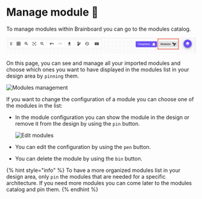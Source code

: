 # Manage module 🍱

To manage modules within Brainboard you can go to the modules catalog.

![Modules](../.gitbook/assets/modules.png)

On this page, you can see and manage all your imported modules and choose which ones you want to have displayed in the modules list in your design area by `pinning` them.

![Modules management](../.gitbook/assets/module\_management.png)

If you want to change the configuration of a module you can choose one of the modules in the list:

*   In the module configuration you can show the module in the design or remove it from the design by using the `pin` button.

    ![Edit modules](../.gitbook/assets/module\_edit.png)
* You can edit the configuration by using the `pen` button.
* You can delete the module by using the `bin` button.

{% hint style="info" %}
To have a more organized modules list in your design area, only `pin` the modules that are needed for a specific architecture. If you need more modules you can come later to the modules catalog and pin them.
{% endhint %}
